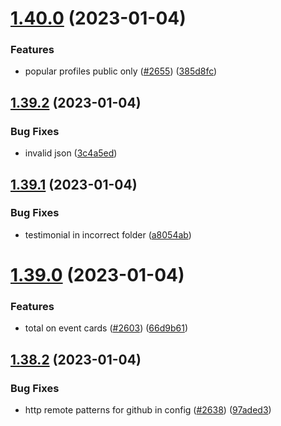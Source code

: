 # [1.40.0](https://github.com/EddieHubCommunity/LinkFree/compare/v1.39.2...v1.40.0) (2023-01-04)


### Features

* popular profiles public only ([#2655](https://github.com/EddieHubCommunity/LinkFree/issues/2655)) ([385d8fc](https://github.com/EddieHubCommunity/LinkFree/commit/385d8fc1927cddecd30b6066eb28d6f19e4cf943))



## [1.39.2](https://github.com/EddieHubCommunity/LinkFree/compare/v1.39.1...v1.39.2) (2023-01-04)


### Bug Fixes

* invalid json ([3c4a5ed](https://github.com/EddieHubCommunity/LinkFree/commit/3c4a5edfb56288169e86230cb1eccc7b711d3493))



## [1.39.1](https://github.com/EddieHubCommunity/LinkFree/compare/v1.39.0...v1.39.1) (2023-01-04)


### Bug Fixes

* testimonial in incorrect folder ([a8054ab](https://github.com/EddieHubCommunity/LinkFree/commit/a8054ab3dc0907c7500e1f03a8eac53c19aa3927))



# [1.39.0](https://github.com/EddieHubCommunity/LinkFree/compare/v1.38.2...v1.39.0) (2023-01-04)


### Features

* total on event cards ([#2603](https://github.com/EddieHubCommunity/LinkFree/issues/2603)) ([66d9b61](https://github.com/EddieHubCommunity/LinkFree/commit/66d9b614f200cfffe39c4e07dceb0cc52b2647fd))



## [1.38.2](https://github.com/EddieHubCommunity/LinkFree/compare/v1.38.1...v1.38.2) (2023-01-04)


### Bug Fixes

* http remote patterns for github in config ([#2638](https://github.com/EddieHubCommunity/LinkFree/issues/2638)) ([97aded3](https://github.com/EddieHubCommunity/LinkFree/commit/97aded387f68c61cfc0227fbe7b8de5f5af2cdd1))



